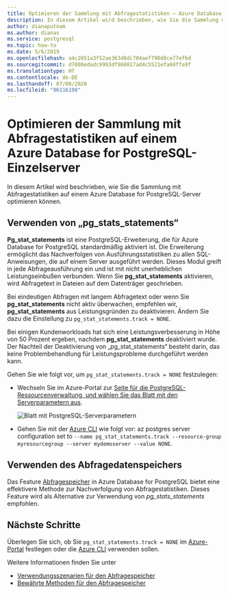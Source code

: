 ```yaml
---
title: Optimieren der Sammlung mit Abfragestatistiken – Azure Database for PostgreSQL – Einzelserver
description: In diesem Artikel wird beschrieben, wie Sie die Sammlung mit Abfragestatistiken auf einem Azure Database for PostgreSQL-Einzelserver optimieren können.
author: dianaputnam
ms.author: dianas
ms.service: postgresql
ms.topic: how-to
ms.date: 5/6/2019
ms.openlocfilehash: a4c2051a3f52ae363d8dc704aef790d8ce77efbd
ms.sourcegitcommit: d7008edadc9993df960817ad4c5521efa69ffa9f
ms.translationtype: HT
ms.contentlocale: de-DE
ms.lasthandoff: 07/08/2020
ms.locfileid: "86116198"
---
```

# <a name="optimize-query-statistics-collection-on-an-azure-database-for-postgresql---single-server"></a>Optimieren der Sammlung mit Abfragestatistiken auf einem Azure Database for PostgreSQL-Einzelserver
In diesem Artikel wird beschrieben, wie Sie die Sammlung mit Abfragestatistiken auf einem Azure Database for PostgreSQL-Server optimieren können.

## <a name="use-pg_stats_statements"></a>Verwenden von „pg_stats_statements“
**Pg_stat_statements** ist eine PostgreSQL-Erweiterung, die für Azure Database for PostgreSQL standardmäßig aktiviert ist. Die Erweiterung ermöglicht das Nachverfolgen von Ausführungsstatistiken zu allen SQL-Anweisungen, die auf einem Server ausgeführt werden. Dieses Modul greift in jede Abfrageausführung ein und ist mit nicht unerheblichen Leistungseinbußen verbunden. Wenn Sie **pg_stat_statements** aktivieren, wird Abfragetext in Dateien auf dem Datenträger geschrieben.

Bei eindeutigen Abfragen mit langem Abfragetext oder wenn Sie **pg_stat_statements** nicht aktiv überwachen, empfehlen wir, **pg_stat_statements** aus Leistungsgründen zu deaktivieren. Ändern Sie dazu die Einstellung zu `pg_stat_statements.track = NONE`.

Bei einigen Kundenworkloads hat sich eine Leistungsverbesserung in Höhe von 50 Prozent ergeben, nachdem **pg_stat_statements** deaktiviert wurde. Der Nachteil der Deaktivierung von „pg_stat_statements“ besteht darin, das keine Problembehandlung für Leistungsprobleme durchgeführt werden kann.

Gehen Sie wie folgt vor, um `pg_stat_statements.track = NONE` festzulegen:

- Wechseln Sie im Azure-Portal zur [Seite für die PostgreSQL-Ressourcenverwaltung, und wählen Sie das Blatt mit den Serverparametern aus](howto-configure-server-parameters-using-portal.md).

  ![Blatt mit PostgreSQL-Serverparametern](./media/howto-optimize-query-stats-collection/pg_stats_statements_portal.png)

- Gehen Sie mit der [Azure CLI](howto-configure-server-parameters-using-cli.md) wie folgt vor: az postgres server configuration set to `--name pg_stat_statements.track --resource-group myresourcegroup --server mydemoserver --value NONE`.

## <a name="use-the-query-store"></a>Verwenden des Abfragedatenspeichers 
Das Feature [Abfragespeicher](concepts-query-store.md) in Azure Database for PostgreSQL bietet eine effektivere Methode zur Nachverfolgung von Abfragestatistiken. Dieses Feature wird als Alternative zur Verwendung von *pg_stats_statements* empfohlen. 

## <a name="next-steps"></a>Nächste Schritte
Überlegen Sie sich, ob Sie `pg_stat_statements.track = NONE` im [Azure-Portal](howto-configure-server-parameters-using-portal.md) festlegen oder die [Azure CLI](howto-configure-server-parameters-using-cli.md) verwenden sollen.

Weitere Informationen finden Sie unter 
- [Verwendungsszenarien für den Abfragespeicher](concepts-query-store-scenarios.md) 
- [Bewährte Methoden für den Abfragespeicher](concepts-query-store-best-practices.md) 
